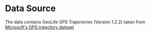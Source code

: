 # Data Source

The data contains GeoLife GPS Trajectories (Version 1.2.2) taken from [Microsoft's GPS trajectory dataset](https://www.microsoft.com/en-us/download/details.aspx?id=52367)